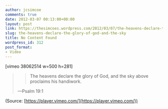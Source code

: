 ```yaml
---
author: jcsimcoe
comments: true
date: 2012-03-07 00:13:00+00:00
layout: post
link: https://thesimcoes.wordpress.com/2012/03/07/the-heavens-declare-the-glory-of-god-and-the-sky/
slug: the-heavens-declare-the-glory-of-god-and-the-sky
title: No Content Found
wordpress_id: 312
post_format:
- Video
---
```


[vimeo 38062514 w=500 h=281]


<blockquote>

> 
> The heavens declare the glory of God, and the sky above proclaims his handiwork.
> 
> 
—Psalm 19:1</blockquote>

(Source: [https://player.vimeo.com/](https://player.vimeo.com/))
